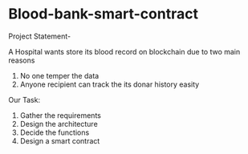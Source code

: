 # Blood-bank-smart-contract
Project Statement-

A Hospital wants store its blood record on blockchain due to two main reasons

1) No one temper the data
2) Anyone recipient can track the its donar history easity

Our Task: 

1) Gather the requirements
2) Design the architecture
3) Decide the functions
4) Design a smart contract
